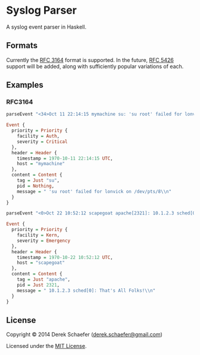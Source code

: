 # Syslog Parser

A syslog event parser in Haskell.

## Formats

Currently the [RFC 3164](http://www.ietf.org/rfc/rfc3164.txt) format is supported. In the
future, [RFC 5426](http://tools.ietf.org/rfc/rfc5426.txt) support will be added, along with
sufficiently popular variations of each.

## Examples

### RFC3164

```haskell
parseEvent "<34>Oct 11 22:14:15 mymachine su: 'su root' failed for lonvick on /dev/pts/8\n"
```
```haskell
Event {
  priority = Priority {
    facility = Auth,
    severity = Critical
  },
  header = Header {
    timestamp = 1970-10-11 22:14:15 UTC,
    host = "mymachine"
  },
  content = Content {
    tag = Just "su",
    pid = Nothing,
    message = " 'su root' failed for lonvick on /dev/pts/8\\n"
  }
}
```

```haskell
parseEvent "<0>Oct 22 10:52:12 scapegoat apache[2321]: 10.1.2.3 sched[0]: That's All Folks!\n"
```
```haskell
Event {
  priority = Priority {
    facility = Kern,
    severity = Emergency
  },
  header = Header {
    timestamp = 1970-10-22 10:52:12 UTC,
    host = "scapegoat"
  },
  content = Content {
    tag = Just "apache",
    pid = Just 2321,
    message = " 10.1.2.3 sched[0]: That's All Folks!\\n"
  }
}
```

## License

Copyright &copy; 2014 Derek Schaefer (<derek.schaefer@gmail.com>)

Licensed under the [MIT License](http://opensource.org/licenses/MIT).
